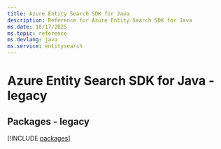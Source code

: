 ```yaml
---
title: Azure Entity Search SDK for Java
description: Reference for Azure Entity Search SDK for Java
ms.date: 10/17/2025
ms.topic: reference
ms.devlang: java
ms.service: entitysearch
---
```

# Azure Entity Search SDK for Java - legacy
## Packages - legacy
[!INCLUDE [packages](entity-search-index.md)]